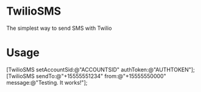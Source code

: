 TwilioSMS
=========

The simplest way to send SMS with Twilio


Usage
=====
[TwilioSMS setAccountSid:@"ACCOUNTSID" authToken:@"AUTHTOKEN"];
[TwilioSMS sendTo:@"+15555551234" from:@"+15555550000" message:@"Testing. It works!"];